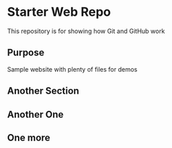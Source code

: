 # Starter Web Repo

This repository is for showing how Git and GitHub work

## Purpose

Sample website with plenty of files for demos

## Another Section

## Another One

## One more
